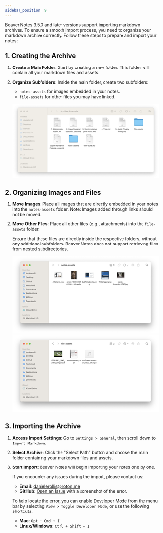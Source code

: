 ```yaml
---
sidebar_position: 9
---
```


Beaver Notes 3.5.0 and later versions support importing markdown archives. To ensure a smooth import process, you need to organize your markdown archive correctly. Follow these steps to prepare and import your notes:

## 1. Creating the Archive

1. **Create a Main Folder**: Start by creating a new folder. This folder will contain all your markdown files and assets.
2. **Organize Subfolders**: Inside the main folder, create two subfolders:

   - `notes-assets` for images embedded in your notes.
   - `file-assets` for other files you may have linked.

   ![archive-example](./imgs/archive-example.png)

## 2. Organizing Images and Files

1. **Move Images**: Place all images that are directly embedded in your notes into the `notes-assets` folder. 
Note: Images added through links should not be moved.
2. **Move Other Files**: Place all other files (e.g., attachments) into the `file-assets` folder.

   Ensure that these files are directly inside the respective folders, without any additional subfolders. Beaver Notes does not support retrieving files from nested subdirectories.

   ![notes-assets](./imgs/notes-assets.png)
   ![file-assets](./imgs/file-assets.png)

## 3. Importing the Archive

1. **Access Import Settings**: Go to `Settings > General`, then scroll down to `Import Markdown`.
2. **Select Archive**: Click the "Select Path" button and choose the main folder containing your markdown files and assets.
3. **Start Import**: Beaver Notes will begin importing your notes one by one.

   If you encounter any issues during the import, please contact us:

   - **Email**: [danielerolli@proton.me](mailto:danielerolli@proton.me)
   - **GitHub**: [Open an Issue](https://github.com/Beaver-Notes/Beaver-Notes) with a screenshot of the error.

   To help locate the error, you can enable Developer Mode from the menu bar by selecting `View > Toggle Developer Mode`, or use the following shortcuts:

   - **Mac**: `Opt + Cmd + I`
   - **Linux/Windows**: `Ctrl + Shift + I`
